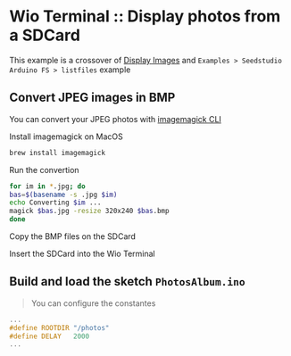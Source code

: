 # Wio Terminal :: Display photos from a SDCard

This example is a crossover of [Display Images](https://wiki.seeedstudio.com/Wio-Terminal-Displaying-Photos/) and `Examples > Seedstudio Arduino FS > listfiles` example


## Convert JPEG images in BMP

You can convert your JPEG photos with [imagemagick CLI](https://imagemagick.org/script/convert.php)

Install imagemagick on MacOS
```bash
brew install imagemagick
```

Run the convertion
```bash
for im in *.jpg; do
bas=$(basename -s .jpg $im)
echo Converting $im ... 
magick $bas.jpg -resize 320x240 $bas.bmp
done
```

Copy the BMP files on the SDCard

Insert the SDCard into the Wio Terminal

## Build and load the sketch `PhotosAlbum.ino`

> You can configure the constantes

```c
...
#define ROOTDIR "/photos"
#define DELAY   2000
...
```